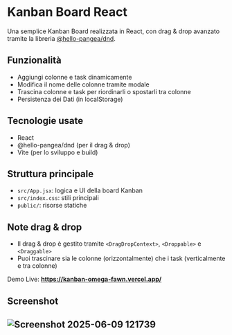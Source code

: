 # Kanban Board React

Una semplice Kanban Board realizzata in React, con drag & drop avanzato tramite la libreria [@hello-pangea/dnd](https://github.com/hello-pangea/dnd).

## Funzionalità
- Aggiungi colonne e task dinamicamente
- Modifica il nome delle colonne tramite modale
- Trascina colonne e task per riordinarli o spostarli tra colonne
- Persistenza dei Dati (in localStorage)

## Tecnologie usate
- React
- @hello-pangea/dnd (per il drag & drop)
- Vite (per lo sviluppo e build)

## Struttura principale
- `src/App.jsx`: logica e UI della board Kanban
- `src/index.css`: stili principali
- `public/`: risorse statiche

## Note drag & drop
- Il drag & drop è gestito tramite `<DragDropContext>`, `<Droppable>` e `<Draggable>`
- Puoi trascinare sia le colonne (orizzontalmente) che i task (verticalmente e tra colonne)

Demo Live: **https://kanban-omega-fawn.vercel.app/**

## Screenshot 
![Screenshot 2025-06-09 121739](https://github.com/user-attachments/assets/e120a15a-92ea-455b-aa08-f57261146938)
---
